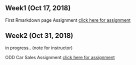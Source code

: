 ## Week1 (Oct 17, 2018)
First Rmarkdown page Assignment [click here for assignment](https://mef-bda503.github.io/pj18-TarikOzcelik81/Assignment_week1.html)

## Week2  (Oct 31, 2018)
in progress.. (note for instructor)

ODD Car Sales Assignment [click here for assignment](https://mef-bda503.github.io/pj18-TarikOzcelik81/ODD_Sales_Assignment.html)
